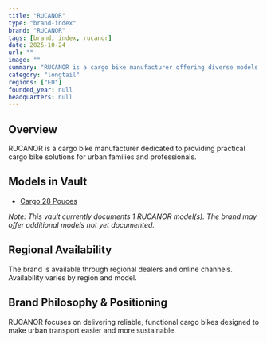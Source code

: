 ```yaml
---
title: "RUCANOR"
type: "brand-index"
brand: "RUCANOR"
tags: [brand, index, rucanor]
date: 2025-10-24
url: ""
image: ""
summary: "RUCANOR is a cargo bike manufacturer offering diverse models for families and professionals."
category: "longtail"
regions: ["EU"]
founded_year: null
headquarters: null
---
```


## Overview

RUCANOR is a cargo bike manufacturer dedicated to providing practical cargo bike solutions for urban families and professionals.

## Models in Vault

- [Cargo 28 Pouces](cargo-28-pouces.md)

_Note: This vault currently documents 1 RUCANOR model(s). The brand may offer additional models not yet documented._

## Regional Availability

The brand is available through regional dealers and online channels. Availability varies by region and model.

## Brand Philosophy & Positioning

RUCANOR focuses on delivering reliable, functional cargo bikes designed to make urban transport easier and more sustainable.
